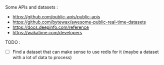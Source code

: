 

Some APIs and datasets :

- https://github.com/public-apis/public-apis
- https://github.com/bytewax/awesome-public-real-time-datasets
- https://docs.deepinfo.com/reference
- https://wakatime.com/developers


TODO :

- [ ] Find a dataset that can make sense to use redis for it (maybe a dataset with a lot of data to process)
